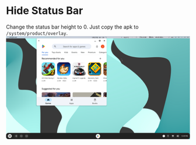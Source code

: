# Hide Status Bar
Change the status bar height to 0. Just copy the apk to `/system/product/overlay`. ![a picture](assets/0.png)